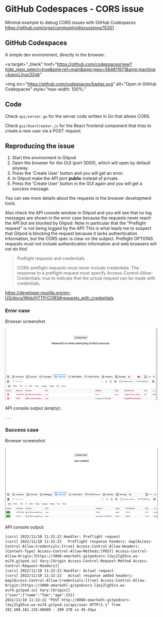 # GitHub Codespaces - CORS issue

Minimal example to debug CORS issues with GitHub Codespaces
https://github.com/orgs/community/discussions/15351 .


## GitHub Codespaces

A simple dev environment, directly in the browser.

<a target="_blank"
  href="https://github.com/codespaces/new?hide_repo_select=true&amp;ref=main&amp;repo=564811971&amp;machine=basicLinux32gb"
>
  <img
    src="https://github.com/codespaces/badge.svg"
    alt="Open in GitHub Codespaces"
    style="max-width: 100%;"
  >
</a>


## Code

Check `api/server.go` for the server code written in Go that allows CORS.

Check `gui/UserCreator.js` for the React frontend component that tries to 
create a new user via a POST request.

## Reproducing the issue

1. Start this environment in Gitpod.
2. Open the browser for the GUI (port 3000), which will open by default anyway.
3. Press the 'Create User' button and you will get an error.
4. In Gitpod make the API port **public** instead of private.
6. Press the 'Create User' button in the GUI again and you will get a success
   message.

You can see more details about the requests in the browser development tools.

Also check the API console window in Gitpod and you will see that no log
messages are shown in the error case because the requests never reach the API
but are blocked by Gitpod. Note in particular that the "Preflight request" 
is not being logged by the API! This is what leads me to suspect that Gitpod 
is blocking the request because it lacks authentication information, but the 
CORS spec is clear on the subject. Preflight OPTIONS requests must not 
include authentication information and web browsers will not do this!

> Preflight requests and credentials
> 
> CORS-preflight requests must never include credentials. The response to a 
> preflight request must specify Access-Control-Allow-Credentials: true to 
> indicate that the actual request can be made with credentials.

https://developer.mozilla.org/en-US/docs/Web/HTTP/CORS#requests_with_credentials


### Error case

Browser screenshot

![Error](./error.png)

API console output (empty):
```
...
```


### Success case

Browser screenshot

![Error](./success.png)

API console output:

```
[cors] 2022/11/10 11:32:22 Handler: Preflight request
[cors] 2022/11/10 11:32:22   Preflight response headers: map[Access-Control-Allow-Credentials:[true] Access-Control-Allow-Headers:[Content-Type] Access-Control-Allow-Methods:[POST] Access-Control-Allow-Origin:[https://3000-omarkohl-gitpodcors-l2wj2lg55co.ws-eu74.gitpod.io] Vary:[Origin Access-Control-Request-Method Access-Control-Request-Headers]]
[cors] 2022/11/10 11:32:22 Handler: Actual request
[cors] 2022/11/10 11:32:22   Actual response added headers: map[Access-Control-Allow-Credentials:[true] Access-Control-Allow-Origin:[https://3000-omarkohl-gitpodcors-l2wj2lg55co.ws-eu74.gitpod.io] Vary:[Origin]]
{"user":{"name":"Tom","age":23}}
2022/11/10 11:32:22 "POST http://8080-omarkohl-gitpodcors-l2wj2lg55co.ws-eu74.gitpod.io/api/user HTTP/1.1" from 192.168.162.135:46600 - 200 27B in 45.43µs
```
